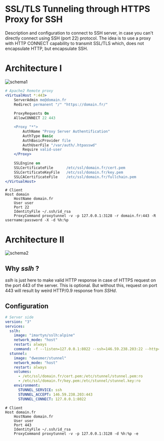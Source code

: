 # SSL/TLS Tunneling through HTTPS Proxy for SSH

Description and configuration to connect to SSH server, in case you can't directly connect using SSH (port 22) protocol. The idea is to use a proxy with HTTP CONNECT capability to transmit SSL/TLS which, does not encapsulate HTTP, but encapsulate SSH.

# Architecture I

![schema1](https://user-images.githubusercontent.com/23292338/200146638-4c687893-0efa-4d9e-92be-3f29d4b715fb.png)

``` apache
# Apache2 Remote proxy
<VirtualHost *:443>
	ServerAdmin me@domain.fr
	Redirect permanent "/" "https://domain.fr/"
	
	ProxyRequests On
	AllowCONNECT 22 443

	<Proxy "*">
		AuthName "Proxy Server Authentification"
		AuthType Basic
		AuthBasicProvider file
		AuthUserFile "/var/auth/.htpasswd"
		Require valid-user
	</Proxy>
	
	SSLEngine on
	SSLCertificateFile		/etc/ssl/domain.fr/cert.pem
	SSLCertificateKeyFile	/etc/ssl/domain.fr/key.pem
	SSLCACertificateFile	/etc/ssl/domain.fr/fullchain.pem
</VirtualHost>
```


``` ssh-config
# Client
Host domain
    HostName domain.fr
    User user
    Port 22
    IdentityFile ~/.ssh/id_rsa
    ProxyCommand proxytunnel -v -p 127.0.0.1:3128 -r domain.fr:443 -R username:password -X -d %h:%p
```

# Architecture II

![schema2](https://user-images.githubusercontent.com/23292338/200146640-faef2624-1bae-4ff2-bc8d-6053508ad958.png)

## Why *sslh* ?

*sslh* is just here to make valid HTTP response in case of HTTPS request on the port 443 of the server. This is optional. But without this, request on port 443 will result by weird HTTP/0.9 response from *SSHd*.

## Configuration

``` yaml
# Server side
version: "3"
services:
  sslh:
    image: "imartyn/sslh:alpine"
    network_mode: "host"
    restart: always
    command: -f --listen=127.0.0.1:8022 --ssh=146.59.238.203:22 --http=146.59.238.203:80
  stunnel:
    image: "dweomer/stunnel"
    network_mode: "host"
    restart: always
    volumes:
      - /etc/ssl/domain.fr/cert.pem:/etc/stunnel/stunnel.pem:ro
      - /etc/ssl/domain.fr/key.pem:/etc/stunnel/stunnel.key:ro
    environment:
      STUNNEL_SERVICE: ssh
      STUNNEL_ACCEPT: 146.59.238.203:443
      STUNNEL_CONNECT: 127.0.0.1:8022
```

``` ssh-config
# Client
Host domain.fr
    HostName domain.fr
    User user
    Port 443
    IdentityFile ~/.ssh/id_rsa
    ProxyCommand proxytunnel -v -p 127.0.0.1:3128 -d %h:%p -e
```
